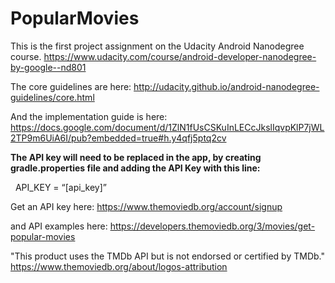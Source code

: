 # PopularMovies

This is the first project assignment on the Udacity Android Nanodegree course. https://www.udacity.com/course/android-developer-nanodegree-by-google--nd801

The core guidelines are here: http://udacity.github.io/android-nanodegree-guidelines/core.html

And the implementation guide is here: https://docs.google.com/document/d/1ZlN1fUsCSKuInLECcJkslIqvpKlP7jWL2TP9m6UiA6I/pub?embedded=true#h.y4qfj5ptq2cv

<b>The API key will need to be replaced in the app, by creating gradle.properties file and adding the API Key with this line:</b>

  
  API_KEY = “[api_key]”
 
Get an API key here:
https://www.themoviedb.org/account/signup

and API examples here:
https://developers.themoviedb.org/3/movies/get-popular-movies

 "This product uses the TMDb API but is not endorsed or certified by TMDb." https://www.themoviedb.org/about/logos-attribution
